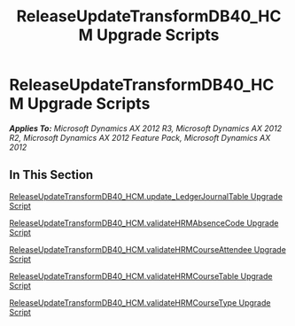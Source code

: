 ﻿---
title: ReleaseUpdateTransformDB40_HCM Upgrade Scripts
TOCTitle: ReleaseUpdateTransformDB40_HCM Upgrade Scripts
ms:assetid: 8b03ddd3-ac5c-4e46-a8dd-3fe8385cb35f
ms:mtpsurl: https://msdn.microsoft.com/en-us/library/JJ736417(v=AX.60)
ms:contentKeyID: 49709606
ms.date: 05/18/2015
mtps_version: v=AX.60
---

# ReleaseUpdateTransformDB40\_HCM Upgrade Scripts 


_**Applies To:** Microsoft Dynamics AX 2012 R3, Microsoft Dynamics AX 2012 R2, Microsoft Dynamics AX 2012 Feature Pack, Microsoft Dynamics AX 2012_

## In This Section

[ReleaseUpdateTransformDB40\_HCM.update\_LedgerJournalTable Upgrade Script](releaseupdatetransformdb40-hcm-update-ledgerjournaltable-upgrade-script.md)

[ReleaseUpdateTransformDB40\_HCM.validateHRMAbsenceCode Upgrade Script](releaseupdatetransformdb40-hcm-validatehrmabsencecode-upgrade-script.md)

[ReleaseUpdateTransformDB40\_HCM.validateHRMCourseAttendee Upgrade Script](releaseupdatetransformdb40-hcm-validatehrmcourseattendee-upgrade-script.md)

[ReleaseUpdateTransformDB40\_HCM.validateHRMCourseTable Upgrade Script](releaseupdatetransformdb40-hcm-validatehrmcoursetable-upgrade-script.md)

[ReleaseUpdateTransformDB40\_HCM.validateHRMCourseType Upgrade Script](releaseupdatetransformdb40-hcm-validatehrmcoursetype-upgrade-script.md)

  


